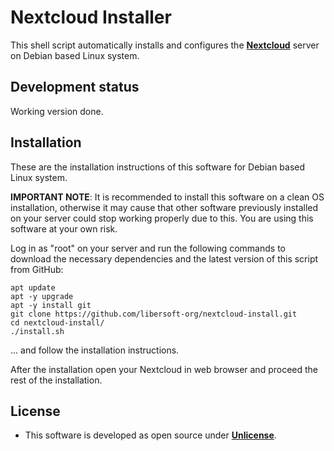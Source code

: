 # Nextcloud Installer

This shell script automatically installs and configures the [**Nextcloud**](https://nextcloud.com/) server on Debian based Linux system.

## Development status

Working version done.

## Installation

These are the installation instructions of this software for Debian based Linux system.

**IMPORTANT NOTE**: It is recommended to install this software on a clean OS installation, otherwise it may cause that other software previously installed on your server could stop working properly due to this. You are using this software at your own risk.

Log in as "root" on your server and run the following commands to download the necessary dependencies and the latest version of this script from GitHub:

```console
apt update
apt -y upgrade
apt -y install git
git clone https://github.com/libersoft-org/nextcloud-install.git
cd nextcloud-install/
./install.sh
```

... and follow the installation instructions.

After the installation open your Nextcloud in web browser and proceed the rest of the installation.

## License
- This software is developed as open source under [**Unlicense**](./LICENSE).
